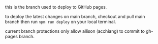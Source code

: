 this is the branch used to deploy to GitHub pages. 

to deploy the latest changes on main branch, checkout and pull main branch then run `npm run deploy` on your local terminal. 

current branch protections only allow allison (acchiang) to commit to gh-pages branch. 
